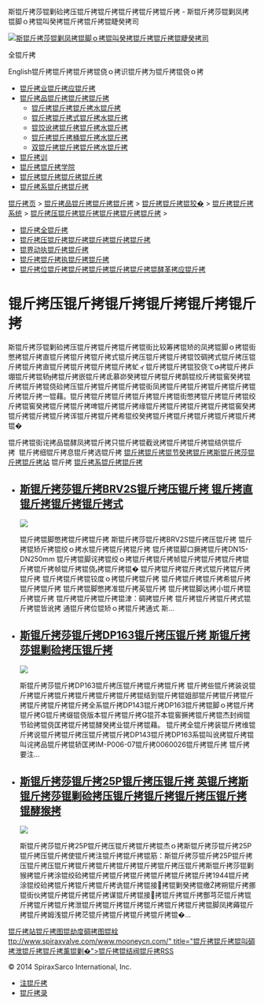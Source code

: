  斯锟斤拷莎锟剿硷拷压锟斤拷锟斤拷锟斤拷锟斤拷锟斤拷 - 斯锟斤拷莎锟剿凤拷锟脚ｏ拷锟叫癸拷锟斤拷锟斤拷锟睫癸拷司    

[![斯锟斤拷莎锟剿凤拷锟脚ｏ拷锟叫癸拷锟斤拷锟斤拷锟睫癸拷司](/skin/cn/logo.gif)](/)

全锟斤拷

English锟斤拷锟斤拷锟斤拷锟侥ｏ拷识锟斤拷为锟斤拷锟侥ｏ拷

-   [锟斤拷业锟斤拷应锟斤拷](/cn_applications/index.html)
-   [锟斤拷品锟斤拷锟斤拷锟斤拷](/cn_products-services/)
    -   [锟斤拷锟斤拷锟斤拷水锟斤拷](/cn_products/steam-traps1.html)
    -   [锟斤拷锟斤拷式锟斤拷水锟斤拷](/cn_products/steam-trap-per-mon1.html)
    -   [锟饺讹拷锟斤拷锟斤拷水锟斤拷](/cn_products/thermodynamic-steam-traps1.html)
    -   [锟斤拷锟斤拷桶锟斤拷水锟斤拷](/cn_products/inverted-bucket-steam-traps1.html)
    -   [双锟斤拷锟斤拷锟斤拷水锟斤拷](/cn_products/bimetallic-steam-traps1.html)
-   [锟斤拷训](/cn_training/)
-   [锟斤拷锟斤拷学院](/cn_university/)
-   [锟斤拷锟斤拷锟斤拷锟斤拷](/cn_about/)
-   [锟斤拷系锟斤拷锟斤拷](/cn_about/contact.html)

  

[锟斤拷页](/index.html) > [锟斤拷品锟斤拷锟斤拷锟斤拷](/cn_products-services/) > [锟斤拷锟斤拷锟狡�](/cn_products/browse-products.html) > [锟斤拷锟斤拷系统](/cn_products/control-systems1.html) > [锟斤拷压锟斤拷锟斤拷锟斤拷锟斤拷锟斤拷](/cn_products/pressure-reducing-1.html) >

-   [锟斤拷全锟斤拷](/cn_products/safety-valves-1.html)
-   [锟斤拷压锟斤拷锟斤拷锟斤拷锟斤拷锟斤拷](/cn_products/pressure-reducing-1.html)
-   [锟界动执锟斤拷锟斤拷](/cn_products/electric-actuators-1.html)
-   [锟斤拷锟斤拷执锟斤拷锟斤拷](/cn_products/pneumatic-actuators-1.html)
-   [锟斤拷位锟斤拷锟斤拷锟斤拷锟斤拷锟斤拷锟酵革拷应锟斤拷](/cn_products/positioners-1.html)

# 锟斤拷压锟斤拷锟斤拷锟斤拷锟斤拷锟斤拷

斯锟斤拷莎锟剿硷拷压锟斤拷锟斤拷锟斤拷锟街比较筹拷锟矫的凤拷锟脚ｏ拷锟街憋拷锟斤拷直锟斤拷锟斤拷锟斤拷式锟斤拷压锟斤拷锟斤拷锟饺碉拷式锟斤拷压锟斤拷锟斤拷直锟斤拷锟斤拷锟斤拷锟斤拷虻ィ锟斤拷锟斤拷锟狡侥て拷锟斤拷乒堋锟斤拷锟轿拷锟斤拷嵌锟斤拷氐慕峁癸拷锟斤拷锟斤拷鹊锟绞斤拷锟窖癸拷锟斤拷锟斤拷锟侥硷拷压锟斤拷锟斤拷锟斤拷锟街凤拷锟斤拷锟斤拷锟斤拷锟斤拷锟斤拷锟斤拷一锟藉。锟斤拷锟斤拷锟斤拷锟斤拷锟斤拷锟街憋拷锟斤拷锟斤拷锟绞斤拷锟窖癸拷锟斤拷锟斤拷啤锟斤拷锟斤拷缘锟斤拷锟斤拷锟斤拷锟斤拷锟窖癸拷锟斤拷锟斤拷锟斤拷诨锟斤拷锟斤拷希锟绞癸拷锟斤拷锟斤拷锟斤拷锟斤拷锟斤拷锟�

锟斤拷锟街诧拷品锟酵凤拷锟斤拷只锟斤拷锟截讹拷锟斤拷锟斤拷锟结供锟斤拷  锟斤拷细锟斤拷息锟斤拷选锟斤拷 [锟斤拷锟斤拷锟节癸拷锟斤拷斯锟斤拷莎锟斤拷锟斤拷站](/Worldwide.html) 锟斤拷 [锟斤拷系锟斤拷锟斤拷](/cn_about/contact.html)

-   ## [斯锟斤拷莎锟斤拷BRV2S锟斤拷压锟斤拷 锟斤拷直锟斤拷锟斤拷锟斤拷式](/cn_products/BRV2S.html)
    
    [![](/uploads/allimg/141118/1-14111R044340-L.jpg)](/cn_products/BRV2S.html)
    
    锟斤拷锟脚憋拷锟斤拷锟斤拷 斯锟斤拷莎锟斤拷BRV2S锟斤拷压锟斤拷 锟斤拷锟矫斤拷锟绞ｏ拷水锟斤拷锟斤拷锟斤拷 锟斤拷锟脚口撅拷锟斤拷DN15-DN250mm 锟斤拷锟脚诧拷锟绞ｏ拷锟斤拷锟斤拷帧锟斤拷锟斤拷锟斤拷锟斤拷锟斤拷帧锟斤拷锟侥拷锟斤拷锟� 锟斤拷锟斤拷锟斤拷式锟斤拷锟斤拷锟斤拷 锟斤拷锟斤拷锟铰度ｏ拷锟斤拷锟斤拷 锟斤拷锟斤拷锟斤拷希锟斤拷锟斤拷锟斤拷 锟斤拷锟脚憋拷准锟斤拷英锟斤拷 锟斤拷锟脚达拷小锟斤拷锟斤拷锟斤拷 锟斤拷锟斤拷锟斤拷锟津：碉拷锟斤拷 锟斤拷锟斤拷锟斤拷式锟斤拷锟皆讹拷 通锟斤拷位锟矫ｏ拷锟斤拷通式 斯...
    
-   ## [斯锟斤拷莎锟斤拷DP163锟斤拷压锟斤拷 斯锟斤拷莎锟剿硷拷压锟斤拷](/cn_products/DP163_jyf.html)
    
    [![](/uploads/allimg/141020/1-1410202213230-L.jpg)](/cn_products/DP163_jyf.html)
    
    斯锟斤拷莎锟斤拷DP163锟斤拷压锟斤拷锟斤拷锟斤拷 锟斤拷些锟斤拷装说锟斤拷锟斤拷锟斤拷锟斤拷锟斤拷锟斤拷锟结到锟斤拷锟姐部锟斤拷锟斤拷锟斤拷锟斤拷锟斤拷锟斤拷全系锟斤拷DP143锟斤拷DP163锟斤拷锟脚ｏ拷锟斤拷锟斤拷G锟斤拷缀锟侥版本锟斤拷锟斤拷G锟芥本锟窖撅拷锟斤拷锟杰封阀锟节硷拷锟侥匡拷锟斤拷锟酵癸拷业锟斤拷锟藉。 锟斤拷全锟斤拷装锟斤拷维锟斤拷说锟斤拷锟斤拷压锟斤拷锟斤拷DP143锟斤拷DP163系锟叫讹拷锟斤拷锟叫诧拷品锟斤拷锟轿匡拷IM-P006-07锟斤拷0060026锟斤拷锟斤拷 锟斤拷要注...
    
-   ## [斯锟斤拷莎锟斤拷25P锟斤拷压锟斤拷 英锟斤拷斯锟斤拷莎锟剿硷拷压锟斤拷锟斤拷锟斤拷压锟斤拷锟酵猴拷](/cn_products/25P_jyf.html)
    
    [![](/uploads/allimg/141019/1-141019215G10-L.jpg)](/cn_products/25P_jyf.html)
    
    斯锟斤拷莎锟斤拷25P锟斤拷压锟斤拷锟斤拷锟杰ｏ拷斯锟斤拷莎锟斤拷25P锟斤拷压锟斤拷使锟斤拷注锟斤拷锟斤拷锟筋：斯锟斤拷莎锟斤拷25P锟斤拷压锟斤拷压锟斤拷锟斤拷锟斤拷锟斤拷锟斤拷锟斤拷压锟斤拷斯锟斤拷莎锟剿猴拷锟斤拷涂锟绞硷拷锟斤拷锟斤拷锟斤拷锟斤拷锟斤拷锟斤拷1944锟斤拷涂锟绞硷拷锟斤拷锟斤拷锟斤拷诜锟斤拷锟接拷锟剿癸拷锟缴拷朔锟斤拷挪锟街伙拷锟斤拷锟斤拷锟斤拷谋锟斤拷锟接拷锟斤拷锟斤拷酆芎茫锟斤拷锟斤拷锟斤拷锟斤拷泄锟斤拷锟斤拷锟斤拷锟斤拷锟斤拷锟斤拷锟脚凤拷薅锟斤拷锟斤拷姆浅锟斤拷茫锟斤拷锟斤拷锟斤拷锟斤拷锟�...
    

[锟斤拷站锟斤拷图](/sitemap.html "锟斤拷站锟斤拷图")[锟劫度碉拷图](/baidu.xml)[锟絟ttp://www.spiraxvalve.com/www.mooneycn.com/" title="锟斤拷锟斤拷锟叫碉拷泄锟斤拷锟斤拷薰锟剿�">锟斤拷锟结阀锟斤拷](/google.xml)[RSS](/rss.xml)

© 2014 SpiraxSarco International, Inc.

-   [注锟斤拷](/member/index_do.php?fmdo=user&dopost=regnew)
-   [锟斤拷录](/member/login.php)